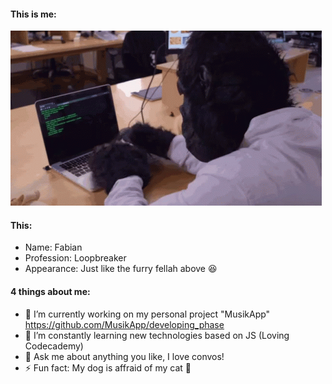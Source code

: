 #### This is me:

![ME XD](tenor.gif)

#### This:

- Name: Fabian
- Profession: Loopbreaker
- Appearance: Just like the furry fellah above 😆

#### 4 things about me:

- 🔭 I’m currently working on my personal project "MusikApp" https://github.com/MusikApp/developing_phase
- 🌱 I’m constantly learning new technologies based on JS (Loving Codecademy)
- 💬 Ask me about anything you like, I love convos!
- ⚡ Fun fact: My dog is affraid of my cat 🤔
